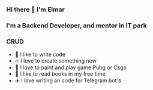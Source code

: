 ### Hi there 👋 I'm Elmar

### I'm a Backend Developer, and mentor in IT park
### CRUD

- 💪 I like to write code
- 🔥 I love to create something new
- 📝 I love to paint and play game Pubg or Csgo
- 📕 I like to read books in my free time
- ✈️ I love writing an code for Telegram bot's
